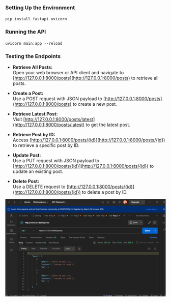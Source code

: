 ### Setting Up the Environment
`` pip install fastapi uvicorn ``

### Running the API
`` uvicorn main:app --reload ``

### Testing the Endpoints

- **Retrieve All Posts:**  
  Open your web browser or API client and navigate to [http://127.0.0.1:8000/posts](http://127.0.0.1:8000/posts) to retrieve all posts.

- **Create a Post:**  
  Use a POST request with JSON payload to [http://127.0.0.1:8000/posts](http://127.0.0.1:8000/posts) to create a new post.

- **Retrieve Latest Post:**  
  Visit [http://127.0.0.1:8000/posts/latest](http://127.0.0.1:8000/posts/latest) to get the latest post.

- **Retrieve Post by ID:**  
  Access [http://127.0.0.1:8000/posts/{id}](http://127.0.0.1:8000/posts/{id}) to retrieve a specific post by ID.

- **Update Post:**  
  Use a PUT request with JSON payload to [http://127.0.0.1:8000/posts/{id}](http://127.0.0.1:8000/posts/{id}) to update an existing post.

- **Delete Post:**  
  Use a DELETE request to [http://127.0.0.1:8000/posts/{id}](http://127.0.0.1:8000/posts/{id}) to delete a post by ID.

![alt text](image.png)
